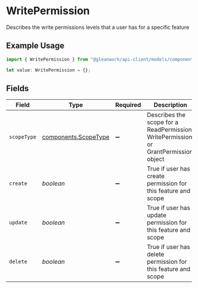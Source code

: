 # WritePermission

Describes the write permissions levels that a user has for a specific feature

## Example Usage

```typescript
import { WritePermission } from "@gleanwork/api-client/models/components";

let value: WritePermission = {};
```

## Fields

| Field                                                                                | Type                                                                                 | Required                                                                             | Description                                                                          |
| ------------------------------------------------------------------------------------ | ------------------------------------------------------------------------------------ | ------------------------------------------------------------------------------------ | ------------------------------------------------------------------------------------ |
| `scopeType`                                                                          | [components.ScopeType](../../models/components/scopetype.md)                         | :heavy_minus_sign:                                                                   | Describes the scope for a ReadPermission, WritePermission, or GrantPermission object |
| `create`                                                                             | *boolean*                                                                            | :heavy_minus_sign:                                                                   | True if user has create permission for this feature and scope                        |
| `update`                                                                             | *boolean*                                                                            | :heavy_minus_sign:                                                                   | True if user has update permission for this feature and scope                        |
| `delete`                                                                             | *boolean*                                                                            | :heavy_minus_sign:                                                                   | True if user has delete permission for this feature and scope                        |